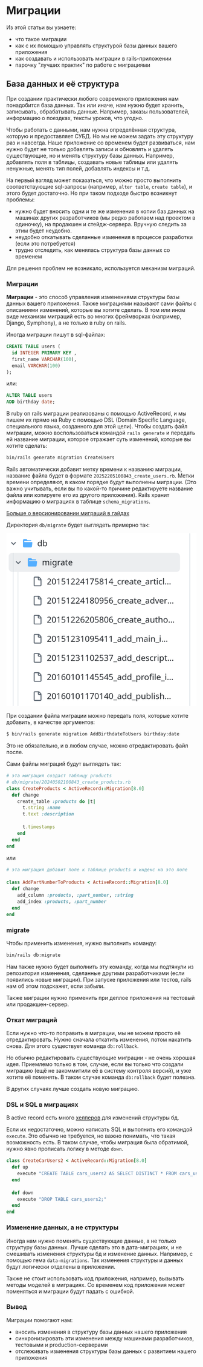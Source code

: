 # Миграции

Из этой статьи вы узнаете:
- что такое миграции
- как с их помощью управлять структурой базы данных вашего приложения
- как создавать и использовать миграции в rails-приложении
- парочку "лучших практик" по работе с миграциями

## База данных и её структура

При создании практически любого современого приложения нам понадобится база данных. Так или иначе, нам нужно будет хранить, записывать, обрабатывать данные. Например, заказы пользователей, информацию о поездках, тексты уроков, что угодно.

Чтобы работать с данными, нам нужна определённая структура, которую и предоставляет СУБД. Но мы не можем задать эту структуру раз и навсегда. Наше приложение со временем будет развиваться, нам нужно будет не только добавлять записи и обновлять и удалять существующие, но и менять структуру базы данных. Например, добавлять поля в таблицы, создавать новые таблицы или удалять ненужные, менять тип полей, добавлять индексы и т.д.

На первый взгляд может показаться, что можно просто выполнить соответствующие sql-запросы (например, `alter table`, `create table`), и этого будет достаточно.
Но при таком подходе быстро возникнут проблемы:

- нужно будет вносить одни и те же изменения в копии баз данных на машинах других разработчиков (мы редко работаем над проектом в одиночку), на продакшен и стейдж-сервера. Вручную следить за этим будет неудобно.
- неудобно откатывать сделанные изменения в процессе разработки (если это потребуется)
- трудно отследить, как менялась структура базы данных со временем

Для решения проблем не возникало, используется механизм миграций.

### Миграции

**Миграции** - это способ управления изменениями структуры базы данных вашего приложения. Также миграциями называют сами файлы с описаниями изменений, которые вы хотите сделать. В том или ином виде механизм миграций есть во многих фреймворках (например, Django, Symphony), а не только в ruby on rails.

Иногда миграции пишут в sql-файлах:

```sql
CREATE TABLE users (
  id INTEGER PRIMARY KEY ,
  first_name VARCHAR(100),
  email VARCHAR(100)
);
```

или:

```sql
ALTER TABLE users
ADD birthday date; 
```

В ruby on rails миграции реализованы с помощью ActiveRecord, и мы пишем их прямо на Ruby с помощью DSL (Domain Specific Language, специального языка, созданного для этой цели).
Чтобы создать файл миграции, можно воспользоваться командой `rails generate` и передать ей название миграции, которое отражает суть изменений, которые вы хотите сделать:

```bash
bin/rails generate migration CreateUsers
```

Rails автоматически добавит метку времени к названию миграции, название файла будет в формате `20252205100843_create_users.rb`.
Метки времени определяют, в каком порядке будут выполнены миграции. (Это важно учитывать, если вы по какой-то причине редактируете название файла или копируете его из другого приложения). Rails хранит информацию о миграциях в таблице `schema_migrations`.  

[Больше о версионировании миграций в гайдах](https://guides.rubyonrails.org/active_record_migrations.html#rails-migration-version-control)

Директория `db/migrate` будет выглядеть примерно так:  

![список файлов миграций](./images/image.png)

При создании файла миграции можно передать поля, которые хотите добавить, в качестве аргументов:  

```bash
$ bin/rails generate migration AddBirthdateToUsers birthday:date
```

Это не обязательно, и в любом случае, можно отредактировать файл после.  

Сами файлы миграций будут выглядеть так:

```ruby
# эта миграция создаст таблицу products
# db/migrate/20240502100843_create_products.rb
class CreateProducts < ActiveRecord::Migration[8.0]
  def change
    create_table :products do |t|
      t.string :name
      t.text :description

      t.timestamps
    end
  end
end
```
или  

```ruby
# эта миграция добавит поле к таблице products и индекс на это поле

class AddPartNumberToProducts < ActiveRecord::Migration[8.0]
  def change
    add_column :products, :part_number, :string
    add_index :products, :part_number
  end
end
```

### migrate

Чтобы применить изменения, нужно выполнить команду:

```bash
bin/rails db:migrate
```

Нам также нужно будет выполнить эту команду, когда мы подтянули из репозитория изменения, сделанные другими разработчиками (если появились новые миграции). При запуске приложения или тестов, rails нам об этом подскажет, если забыли.  

Также миграции нужно применить при деплое приложения на тестовый или продакшен-сервер.

### Откат миграций

Если нужно что-то поправить в миграции, мы не можем просто её отредактировать. Нужно сначала откатить изменения, потом накатить снова.
Для этого существует команда `db:rollback`.

Но обычно редактировать существующие миграции - не очень хорошая идея. Приемлемо только в том, случае, если вы только что создали миграцию (ещё не закоммитили её в систему контроля версий), и уже хотите её поменять. В таком случае команда `db:rollback` будет полезна.

В других случаях лучше создать новую миграцию.

### DSL и SQL в миграциях

В active record есть много [хелперов](https://guides.rubyonrails.org/active_record_migrations.html#updating-migrations) для изменений структуры бд.  

Если их недостаточно, можно написать SQL и выполнить его командой `execute`. Это обычно не требуется, но важно понимать, что такая возможность есть.
В таком случае, чтобы миграция была обратимой, нужно явно прописать логику в методе `down`.  


```ruby
class CreateCarUsers2 < ActiveRecord::Migration[8.0]
  def up
    execute "CREATE TABLE cars_users2 AS SELECT DISTINCT * FROM cars_users;"
  end

  def down
    execute "DROP TABLE cars_users2;"
  end
end
```

### Изменение данных, а не структуры

Иногда нам нужно поменять существующие данные, а не только структуру базы данных. Лучше сделать это в дата-миграциях, и не смешивать изменения структуры бд и изменение данных. Например, с помощью гема `data-migrations`. Так изменения структуры и данных будут логически отделены в приложении.

Также не стоит использовать код приложения, например, вызывать методы моделей в миграциях. Со временем код приложения может поменяться и миграции будут падать с ошибкой.

### Вывод

Миграции помогают нам:
- вносить изменения в структуру базы данных нашего приложения
- синхронизировать эти изменения между машинами разработчиков, тестовыми и production-серверами
- отслеживать изменения структуры базы данных с развитием нашего приложения